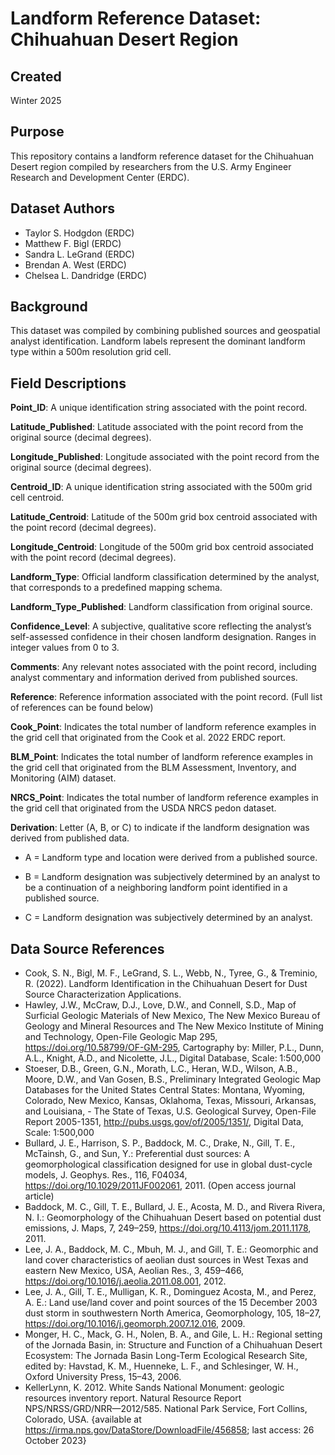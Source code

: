 # Landform Reference Dataset: Chihuahuan Desert Region

## Created 
Winter 2025

## Purpose
This repository contains a landform reference dataset for the Chihuahuan Desert region compiled by researchers from the U.S. Army Engineer Research and Development Center (ERDC).

## Dataset Authors
* Taylor S. Hodgdon (ERDC)
* Matthew F. Bigl (ERDC)
* Sandra L. LeGrand (ERDC)
* Brendan A. West (ERDC)
* Chelsea L. Dandridge (ERDC)

## Background
This dataset was compiled by combining published sources and geospatial analyst identification. Landform labels represent the dominant landform type within a 500m resolution grid cell.

## Field Descriptions
**Point_ID**: A unique identification string associated with the point record.

**Latitude_Published**: Latitude associated with the point record from the original source (decimal degrees). 

**Longitude_Published**: Longitude associated with the point record from the original source (decimal degrees). 

**Centroid_ID**: A unique identification string associated with the 500m grid cell centroid.

**Latitude_Centroid**: Latitude of the 500m grid box centroid associated with the point record (decimal degrees). 

**Longitude_Centroid**: Longitude of the 500m grid box centroid associated with the point record (decimal degrees). 

**Landform_Type**: Official landform classification determined by the analyst, that corresponds to a predefined mapping schema. 

**Landform_Type_Published**: Landform classification from original source.

**Confidence_Level**: A subjective, qualitative score reflecting the analyst’s self-assessed confidence in their chosen landform designation. Ranges in integer values from 0 to 3. 

**Comments**: Any relevant notes associated with the point record, including analyst commentary and information derived from published sources. 

**Reference**: Reference information associated with the point record. (Full list of references can be found below)

**Cook_Point**: Indicates the total number of landform reference examples in the grid cell that originated from the Cook et al. 2022 ERDC report.

**BLM_Point**: Indicates the total number of landform reference examples in the grid cell that originated from the BLM Assessment, Inventory, and Monitoring (AIM) dataset.

**NRCS_Point**: Indicates the total number of landform reference examples in the grid cell that originated from the USDA NRCS pedon dataset.

**Derivation**: Letter (A, B, or C) to indicate if the landform designation was derived from published data. 

* A = Landform type and location were derived from a published source. 

* B = Landform designation was subjectively determined by an analyst to be a continuation of a neighboring landform point identified in a published source. 

* C = Landform designation was subjectively determined by an analyst. 

## Data Source References
* Cook, S. N., Bigl, M. F., LeGrand, S. L., Webb, N., Tyree, G., & Treminio, R. (2022). Landform Identification in the Chihuahuan Desert for Dust Source Characterization Applications.
* Hawley, J.W., McCraw, D.J., Love, D.W., and Connell, S.D., Map of Surficial Geologic Materials of New Mexico, The New Mexico Bureau of Geology and Mineral Resources and The New Mexico Institute of Mining and Technology, Open-File Geologic Map 295, https://doi.org/10.58799/OF-GM-295, Cartography by: Miller, P.L., Dunn, A.L., Knight, A.D., and Nicolette, J.L., Digital Database, Scale:  1:500,000
* Stoeser, D.B., Green, G.N., Morath, L.C., Heran, W.D., Wilson, A.B., Moore, D.W., and Van Gosen, B.S., Preliminary Integrated Geologic Map Databases for the United  States Central States: Montana, Wyoming, Colorado, New  Mexico, Kansas, Oklahoma, Texas, Missouri, Arkansas, and Louisiana, - The State of Texas, U.S. Geological Survey, Open-File Report 2005-1351, http://pubs.usgs.gov/of/2005/1351/, Digital Data, Scale: 1:500,000
* Bullard, J. E., Harrison, S. P., Baddock, M. C., Drake, N., Gill, T. E., McTainsh, G., and Sun, Y.: Preferential dust sources: A geomorphological classification designed for use in global dust-cycle models, J. Geophys. Res., 116, F04034, https://doi.org/10.1029/2011JF002061, 2011. (Open access journal article)
* Baddock, M. C., Gill, T. E., Bullard, J. E., Acosta, M. D., and Rivera Rivera, N. I.: Geomorphology of the Chihuahuan Desert based on potential dust emissions, J. Maps, 7, 249–259, https://doi.org/10.4113/jom.2011.1178, 2011.
* Lee, J. A., Baddock, M. C., Mbuh, M. J., and Gill, T. E.: Geomorphic and land cover characteristics of aeolian dust sources in West Texas and eastern New Mexico, USA, Aeolian Res., 3, 459–466, https://doi.org/10.1016/j.aeolia.2011.08.001, 2012.
* Lee, J. A., Gill, T. E., Mulligan, K. R., Dominguez Acosta, M., and Perez, A. E.: Land use/land cover and point sources of the 15 December 2003 dust storm in southwestern North America, Geomorphology, 105, 18–27, https://doi.org/10.1016/j.geomorph.2007.12.016, 2009.
* Monger, H. C., Mack, G. H., Nolen, B. A., and Gile, L. H.: Regional setting of the Jornada Basin, in: Structure and Function of a Chihuahuan Desert Ecosystem: The Jornada Basin Long-Term Ecological Research Site, edited by: Havstad, K. M., Huenneke, L. F., and Schlesinger, W. H., Oxford University Press, 15–43, 2006.
* KellerLynn, K. 2012. White Sands National Monument: geologic resources inventory report. Natural Resource Report NPS/NRSS/GRD/NRR—2012/585. National Park Service, Fort Collins, Colorado, USA. {available at https://irma.nps.gov/DataStore/DownloadFile/456858; last access: 26 October 2023}
